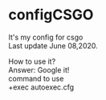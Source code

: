 # configCSGO
It's my config for csgo<br />
Last update June 08,2020.<br />

How to use it?<br />
Answer: Google it!<br />
command to use<br />
+exec autoexec.cfg<br />
